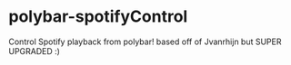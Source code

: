 # polybar-spotifyControl
Control Spotify playback from polybar! based off of Jvanrhijn but SUPER UPGRADED :)
